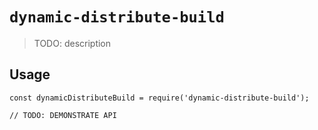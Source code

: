 # `dynamic-distribute-build`

> TODO: description

## Usage

```
const dynamicDistributeBuild = require('dynamic-distribute-build');

// TODO: DEMONSTRATE API
```
